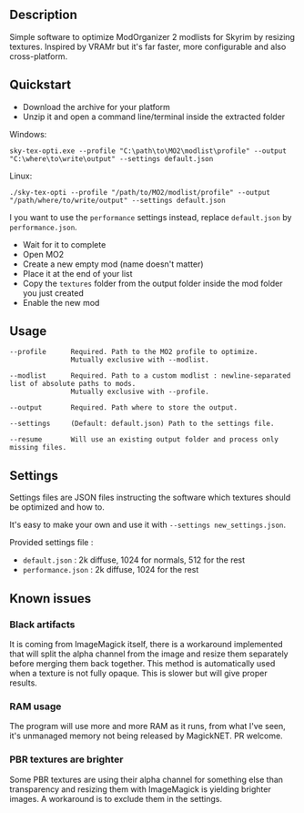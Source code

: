 ## Description
Simple software to optimize ModOrganizer 2 modlists for Skyrim by resizing textures. Inspired by VRAMr but it's far faster, more configurable and also cross-platform.

## Quickstart
- Download the archive for your platform
- Unzip it and open a command line/terminal inside the extracted folder

Windows:
```
sky-tex-opti.exe --profile "C:\path\to\MO2\modlist\profile" --output "C:\where\to\write\output" --settings default.json
```

Linux:
```
./sky-tex-opti --profile "/path/to/MO2/modlist/profile" --output "/path/where/to/write/output" --settings default.json
```

I you want to use the `performance` settings instead, replace `default.json` by `performance.json`. 

- Wait for it to complete
- Open MO2
- Create a new empty mod (name doesn't matter)
- Place it at the end of your list
- Copy the `textures` folder from the output folder inside the mod folder you just created
- Enable the new mod

## Usage
```
--profile      Required. Path to the MO2 profile to optimize. 
               Mutually exclusive with --modlist.

--modlist      Required. Path to a custom modlist : newline-separated list of absolute paths to mods.
               Mutually exclusive with --profile.

--output       Required. Path where to store the output.

--settings     (Default: default.json) Path to the settings file.

--resume       Will use an existing output folder and process only missing files.
```

## Settings
Settings files are JSON files instructing the software which textures should be optimized and how to.

It's easy to make your own and use it with `--settings new_settings.json`.

Provided settings file :
- `default.json` : 2k diffuse, 1024 for normals, 512 for the rest
- `performance.json` : 2k diffuse, 1024 for the rest

## Known issues

### Black artifacts

It is coming from ImageMagick itself, there is a workaround implemented that will split the alpha channel from the image and resize them separately before merging them back together. This method is automatically used when a texture is not fully opaque. This is slower but will give proper results.

### RAM usage

The program will use more and more RAM as it runs, from what I've seen, it's unmanaged memory not being released by MagickNET. PR welcome.

### PBR textures are brighter

Some PBR textures are using their alpha channel for something else than transparency and resizing them with ImageMagick is yielding brighter images. A workaround is to exclude them in the settings.